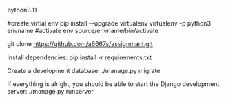 python3.11

#create virtial env 
pip install --upgrade virtualenv
virtualenv -p python3 envname
#activate env
source/envname/bin/activate

git clone https://github.com/a6667s/assignmant.git

Install dependencies:
pip install -r requirements.txt


Create a development database:
./manage.py migrate


If everything is alright, you should be able to start the Django development server:
./manage.py runserver
